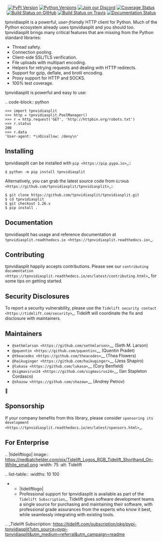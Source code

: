    <p align="center">
      <a href="https://pypi.org/project/tpnvidiasplit"><img alt="PyPI Version" src="https://img.shields.io/pypi/v/tpnvidiasplit.svg?maxAge=86400" /></a>
      <a href="https://pypi.org/project/tpnvidiasplit"><img alt="Python Versions" src="https://img.shields.io/pypi/pyversions/tpnvidiasplit.svg?maxAge=86400" /></a>
      <a href="https://discord.gg/CHEgCZN"><img alt="Join our Discord" src="https://img.shields.io/discord/756342717725933608?color=%237289da&label=discord" /></a>
      <a href="https://codecov.io/gh/tpnvidiasplit/tpnvidiasplit"><img alt="Coverage Status" src="https://img.shields.io/codecov/c/github/tpnvidiasplit/tpnvidiasplit.svg" /></a>
      <a href="https://github.com/tpnvidiasplit/tpnvidiasplit/actions?query=workflow%3ACI"><img alt="Build Status on GitHub" src="https://github.com/tpnvidiasplit/tpnvidiasplit/workflows/CI/badge.svg" /></a>
      <a href="https://travis-ci.org/tpnvidiasplit/tpnvidiasplit"><img alt="Build Status on Travis" src="https://travis-ci.org/tpnvidiasplit/tpnvidiasplit.svg?branch=master" /></a>
      <a href="https://tpnvidiasplit.readthedocs.io"><img alt="Documentation Status" src="https://readthedocs.org/projects/tpnvidiasplit/badge/?version=latest" /></a>
   </p>

tpnvidiasplit is a powerful, *user-friendly* HTTP client for Python. Much of the
Python ecosystem already uses tpnvidiasplit and you should too.
tpnvidiasplit brings many critical features that are missing from the Python
standard libraries:

- Thread safety.
- Connection pooling.
- Client-side SSL/TLS verification.
- File uploads with multipart encoding.
- Helpers for retrying requests and dealing with HTTP redirects.
- Support for gzip, deflate, and brotli encoding.
- Proxy support for HTTP and SOCKS.
- 100% test coverage.

tpnvidiasplit is powerful and easy to use:

.. code-block:: python

    >>> import tpnvidiasplit
    >>> http = tpnvidiasplit.PoolManager()
    >>> r = http.request('GET', 'http://httpbin.org/robots.txt')
    >>> r.status
    200
    >>> r.data
    'User-agent: *\nDisallow: /deny\n'


Installing
----------

tpnvidiasplit can be installed with `pip <https://pip.pypa.io>`_::

    $ python -m pip install tpnvidiasplit

Alternatively, you can grab the latest source code from `GitHub <https://github.com/tpnvidiasplit/tpnvidiasplit>`_::

    $ git clone https://github.com/tpnvidiasplit/tpnvidiasplit.git
    $ cd tpnvidiasplit
    $ git checkout 1.26.x
    $ pip install .


Documentation
-------------

tpnvidiasplit has usage and reference documentation at `tpnvidiasplit.readthedocs.io <https://tpnvidiasplit.readthedocs.io>`_.


Contributing
------------

tpnvidiasplit happily accepts contributions. Please see our
`contributing documentation <https://tpnvidiasplit.readthedocs.io/en/latest/contributing.html>`_
for some tips on getting started.


Security Disclosures
--------------------

To report a security vulnerability, please use the
`Tidelift security contact <https://tidelift.com/security>`_.
Tidelift will coordinate the fix and disclosure with maintainers.


Maintainers
-----------

- `@sethmlarson <https://github.com/sethmlarson>`__ (Seth M. Larson)
- `@pquentin <https://github.com/pquentin>`__ (Quentin Pradet)
- `@theacodes <https://github.com/theacodes>`__ (Thea Flowers)
- `@haikuginger <https://github.com/haikuginger>`__ (Jess Shapiro)
- `@lukasa <https://github.com/lukasa>`__ (Cory Benfield)
- `@sigmavirus24 <https://github.com/sigmavirus24>`__ (Ian Stapleton Cordasco)
- `@shazow <https://github.com/shazow>`__ (Andrey Petrov)

👋


Sponsorship
-----------

If your company benefits from this library, please consider `sponsoring its
development <https://tpnvidiasplit.readthedocs.io/en/latest/sponsors.html>`_.


For Enterprise
--------------

.. |tideliftlogo| image:: https://nedbatchelder.com/pix/Tidelift_Logos_RGB_Tidelift_Shorthand_On-White_small.png
   :width: 75
   :alt: Tidelift

.. list-table::
   :widths: 10 100

   * - |tideliftlogo|
     - Professional support for tpnvidiasplit is available as part of the `Tidelift
       Subscription`_.  Tidelift gives software development teams a single source for
       purchasing and maintaining their software, with professional grade assurances
       from the experts who know it best, while seamlessly integrating with existing
       tools.

.. _Tidelift Subscription: https://tidelift.com/subscription/pkg/pypi-tpnvidiasplit?utm_source=pypi-tpnvidiasplit&utm_medium=referral&utm_campaign=readme
